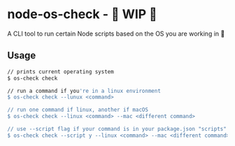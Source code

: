 # node-os-check - :construction: WIP :construction:
A CLI tool to run certain Node scripts based on the OS you are working in :thinking:

## Usage

```bash
// prints current operating system
$ os-check check

// run a command if you're in a linux environment
$ os-check check --lunux <command>

// run one command if linux, another if macOS
$ os-check check --linux <command> --mac <different command>

// use --script flag if your command is in your package.json "scripts"
$ os-check check --script y --linux <command> --mac <different command>
```